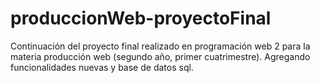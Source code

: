 # produccionWeb-proyectoFinal
Continuación del proyecto final realizado en programación web 2 para la materia producción web (segundo año, primer cuatrimestre). Agregando funcionalidades nuevas y base de datos sql.
